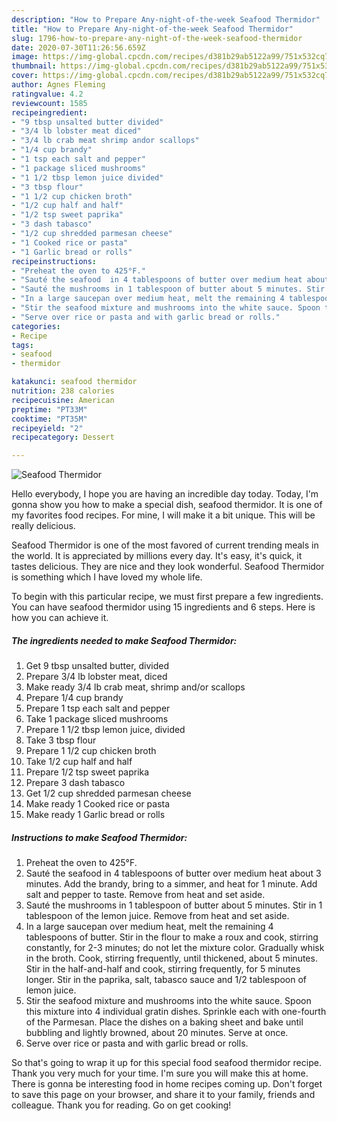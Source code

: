 ```yaml
---
description: "How to Prepare Any-night-of-the-week Seafood Thermidor"
title: "How to Prepare Any-night-of-the-week Seafood Thermidor"
slug: 1796-how-to-prepare-any-night-of-the-week-seafood-thermidor
date: 2020-07-30T11:26:56.659Z
image: https://img-global.cpcdn.com/recipes/d381b29ab5122a99/751x532cq70/seafood-thermidor-recipe-main-photo.jpg
thumbnail: https://img-global.cpcdn.com/recipes/d381b29ab5122a99/751x532cq70/seafood-thermidor-recipe-main-photo.jpg
cover: https://img-global.cpcdn.com/recipes/d381b29ab5122a99/751x532cq70/seafood-thermidor-recipe-main-photo.jpg
author: Agnes Fleming
ratingvalue: 4.2
reviewcount: 1585
recipeingredient:
- "9 tbsp unsalted butter divided"
- "3/4 lb lobster meat diced"
- "3/4 lb crab meat shrimp andor scallops"
- "1/4 cup brandy"
- "1 tsp each salt and pepper"
- "1 package sliced mushrooms"
- "1 1/2 tbsp lemon juice divided"
- "3 tbsp flour"
- "1 1/2 cup chicken broth"
- "1/2 cup half and half"
- "1/2 tsp sweet paprika"
- "3 dash tabasco"
- "1/2 cup shredded parmesan cheese"
- "1 Cooked rice or pasta"
- "1 Garlic bread or rolls"
recipeinstructions:
- "Preheat the oven to 425°F."
- "Sauté the seafood  in 4 tablespoons of butter over medium heat about 3 minutes. Add the brandy, bring to a simmer, and heat for 1 minute. Add salt and pepper to taste. Remove from heat and set aside."
- "Sauté the mushrooms in 1 tablespoon of butter about 5 minutes. Stir in 1 tablespoon of the lemon juice. Remove from heat and set aside."
- "In a large saucepan over medium heat, melt the remaining 4 tablespoons of butter. Stir in the flour to make a roux and cook, stirring constantly, for 2-3 minutes; do not let the mixture color. Gradually whisk in the broth. Cook, stirring frequently, until thickened, about 5 minutes. Stir in the half-and-half and cook, stirring frequently, for 5 minutes longer. Stir in the paprika, salt, tabasco sauce and 1/2 tablespoon of lemon juice."
- "Stir the seafood mixture and mushrooms into the white sauce. Spoon this mixture into 4 individual gratin dishes. Sprinkle each with one-fourth of the Parmesan. Place the dishes on a baking sheet and bake until bubbling and lightly browned, about 20 minutes. Serve at once."
- "Serve over rice or pasta and with garlic bread or rolls."
categories:
- Recipe
tags:
- seafood
- thermidor

katakunci: seafood thermidor 
nutrition: 238 calories
recipecuisine: American
preptime: "PT33M"
cooktime: "PT35M"
recipeyield: "2"
recipecategory: Dessert

---
```



![Seafood Thermidor](https://img-global.cpcdn.com/recipes/d381b29ab5122a99/751x532cq70/seafood-thermidor-recipe-main-photo.jpg)

Hello everybody, I hope you are having an incredible day today. Today, I'm gonna show you how to make a special dish, seafood thermidor. It is one of my favorites food recipes. For mine, I will make it a bit unique. This will be really delicious.



Seafood Thermidor is one of the most favored of current trending meals in the world. It is appreciated by millions every day. It's easy, it's quick, it tastes delicious. They are nice and they look wonderful. Seafood Thermidor is something which I have loved my whole life.


To begin with this particular recipe, we must first prepare a few ingredients. You can have seafood thermidor using 15 ingredients and 6 steps. Here is how you can achieve it.

<!--inarticleads1-->

##### The ingredients needed to make Seafood Thermidor:

1. Get 9 tbsp unsalted butter, divided
1. Prepare 3/4 lb lobster meat, diced
1. Make ready 3/4 lb crab meat, shrimp and/or scallops
1. Prepare 1/4 cup brandy
1. Prepare 1 tsp each salt and pepper
1. Take 1 package sliced mushrooms
1. Prepare 1 1/2 tbsp lemon juice, divided
1. Take 3 tbsp flour
1. Prepare 1 1/2 cup chicken broth
1. Take 1/2 cup half and half
1. Prepare 1/2 tsp sweet paprika
1. Prepare 3 dash tabasco
1. Get 1/2 cup shredded parmesan cheese
1. Make ready 1 Cooked rice or pasta
1. Make ready 1 Garlic bread or rolls




<!--inarticleads2-->

##### Instructions to make Seafood Thermidor:

1. Preheat the oven to 425°F.
1. Sauté the seafood  in 4 tablespoons of butter over medium heat about 3 minutes. Add the brandy, bring to a simmer, and heat for 1 minute. Add salt and pepper to taste. Remove from heat and set aside.
1. Sauté the mushrooms in 1 tablespoon of butter about 5 minutes. Stir in 1 tablespoon of the lemon juice. Remove from heat and set aside.
1. In a large saucepan over medium heat, melt the remaining 4 tablespoons of butter. Stir in the flour to make a roux and cook, stirring constantly, for 2-3 minutes; do not let the mixture color. Gradually whisk in the broth. Cook, stirring frequently, until thickened, about 5 minutes. Stir in the half-and-half and cook, stirring frequently, for 5 minutes longer. Stir in the paprika, salt, tabasco sauce and 1/2 tablespoon of lemon juice.
1. Stir the seafood mixture and mushrooms into the white sauce. Spoon this mixture into 4 individual gratin dishes. Sprinkle each with one-fourth of the Parmesan. Place the dishes on a baking sheet and bake until bubbling and lightly browned, about 20 minutes. Serve at once.
1. Serve over rice or pasta and with garlic bread or rolls.




So that's going to wrap it up for this special food seafood thermidor recipe. Thank you very much for your time. I'm sure you will make this at home. There is gonna be interesting food in home recipes coming up. Don't forget to save this page on your browser, and share it to your family, friends and colleague. Thank you for reading. Go on get cooking!
